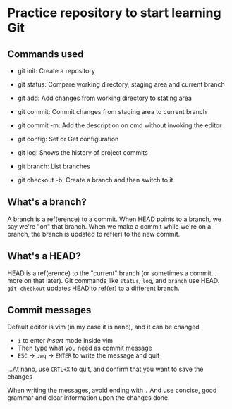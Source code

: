 # Practice repository to start learning Git

## Commands used

 - git init: Create a repository

 - git status: Compare working directory, staging area and current branch

 - git add: Add changes from working directory to stating area

 - git commit: Commit changes from staging area to current branch
 - git commit -m: Add the description on cmd without invoking the editor

 - git config: Set or Get configuration

 - git log: Shows the history of project commits

 - git branch: List branches
 - git checkout -b: Create a branch and then switch to it


## What's a branch?

A branch is a ref(erence) to a commit. When HEAD points to a branch, we say we're "on"
that branch. When we make a commit while we're on a branch, the branch is updated to
ref(er) to the new commit.


## What's a HEAD?

HEAD is a ref(erence) to the "current" branch (or sometimes a commit... more on that
later). Git commands like `status`, `log`, and `branch` use HEAD. `git checkout` 
updates HEAD to ref(er) to a different branch.


## Commit messages

Default editor is vim (in my case it is nano), and it can be changed
 - `i` to enter *insert* mode inside vim
 - Then type what you need as commit message
 - `ESC` -> `:wq` -> `ENTER` to write the message and quit

...At nano, use `CRTL+X` to quit, and confirm that you want to save the changes

When writing the messages, avoid ending with `.`
And use concise, good grammar and clear information upon the changes done.


